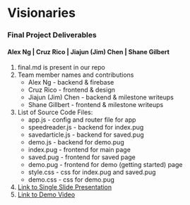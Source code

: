 # Visionaries

### Final Project Deliverables

#### Alex Ng | Cruz Rico | Jiajun (Jim) Chen | Shane Gilbert

1. final.md is present in our repo
2. Team member names and contributions
    * Alex Ng - backend & firebase
    * Cruz Rico - frontend & design
    * Jiajun (Jim) Chen - backend & milestone writeups
    * Shane Gillbert - frontend & milestone writeups
3. List of Source Code Files:
    * app.js - config and router file for app
    * speedreader.js - backend for index.pug
    * savedarticle.js - backend for saved.pug
    * demo.js - backend for demo.pug
    * index.pug - frontend for main page
    * saved.pug - frontend for saved page
    * demo.pug - frontend for demo (getting started) page
    * style.css - css for index.pug and saved.pug
    * demo.css - css for demo.pug
4. [Link to Single Slide Presentation](https://docs.google.com/presentation/d/1O-Iupo4nQQSXmfqYuAtmOCb_qAula7h3UxM9fGdzWO0/edit?usp=sharing)
5. [Link to Demo Video](https://www.google.com)
